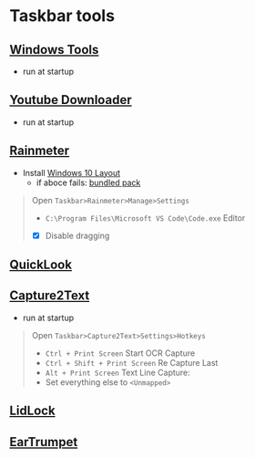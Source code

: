 # Taskbar tools

## [Windows Tools](WindowTools.ahk)

- run at startup

## [Youtube Downloader](Youtube.ahk)

- run at startup

## [Rainmeter](https://www.rainmeter.net/)

- Install [Windows 10 Layout](Yetenol-Win10.rmskin)
    - if aboce fails: [bundled pack](https://github.com/tjmarkham/win10widgets/releases/)
> Open `Taskbar>Rainmeter>Manage>Settings`
>- `C:\Program Files\Microsoft VS Code\Code.exe` Editor
>- [x] Disable dragging <br>

## [QuickLook](https://www.microsoft.com/de-de/p/quicklook/9nv4bs3l1h4s?activetab=pivot:overviewtab)

## [Capture2Text](https://sourceforge.net/projects/capture2text/files/Capture2Text/)

- run at startup

> Open `Taskbar>Capture2Text>Settings>Hotkeys`
>- `Ctrl + Print Screen` Start OCR Capture
>- `Ctrl + Shift + Print Screen` Re Capture Last
>- `Alt + Print Screen` Text Line Capture:
>- Set everything else to `<Unmapped>`

## [LidLock](https://download.cnet.com/Lid-Lock/3000-2094_4-76464070.html)

## [EarTrumpet](https://www.microsoft.com/de-de/p/eartrumpet/9nblggh516xp?activetab=pivot:overviewtab)